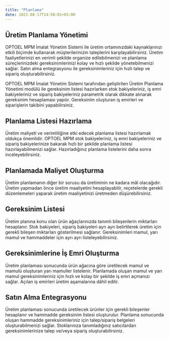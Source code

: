 ```yaml
---
title: "Planlama"
date: 2021-08-17T14:50:01+03:00
---
```


## Üretim Planlama Yönetimi
OPTOEL MPM İmalat Yönetim Sistemi ile üretim ortamınızdaki kaynaklarınızı etkili biçimde kullanarak müşterilerinizin taleplerini karşılayabilirsiniz. Üretim faaliyetlerinizi en verimli şekilde organize edilebilmenizi ve planlama süreçlerinizdeki gereksinimlerinizi kolay ve hızlı şekilde yönetebilmenizi sağlar. Satın alma entegrasyonu ile gereksinimleriniz için hızlı talep ve sipariş oluşturabilirsiniz.

OPTOEL MPM İmalat Yönetim Sistemi tarafından geliştirilen Üretim Planlama Yönetimi modülü ile gereksinim listesi hazırlarken stok bakiyeleriniz, iş emri bakiyeleriniz ve sipariş bakiyeleriniz parametrik olarak dikkate alınarak gereksinim hesaplaması yapılır. Gereksinim oluşturan iş emirleri ve siparişlerin takibini yapabilirsiniz.

## Planlama Listesi Hazırlama
Üretim maliyeti ve verimliliğine etki edecek planlama listesi hazırlamak oldukça önemlidir. OPTOEL MPM stok bakiyeleriniz, iş emri bakiyeleriniz ve sipariş bakiyelerinize bakarak hızlı bir şekilde planlama listesi hazırlayabilmenizi sağlar. Hazırladığınız planlama listelerini daha sonra inceleyebilirsiniz.

## Planlamada Maliyet Oluşturma
Üretim planlamanın diğer bir sorusu da üretiminin ne kadara mâl olacağıdır. Üretim yapmadan önce üretim maaliyetini hesaplayabilir, reçetelerde gerekli düzenlemeleri yaparak üretim maaliyetinizi üretmeden düşürebilirsiniz.

## Gereksinim Listesi
Üretim planına konu olan ürün ağaçlarınızda tanımlı bileşenlerin miktarları hesaplanır. Stok bakiyeleri, sipariş bakiyeleri ayrı ayrı belirtilerek üretim için gerekli bileşen miktarları gösterilmesi sağlanır. Gereksinimleri mamul, yarı mamul ve hammaddeler için ayrı ayrı listeleyebilirsiniz.

## Gereksinimlerine İş Emri Oluşturma
Üretim planlaması sonucunda ürün ağacına göre üretilecek mamul ve mamulü oluşturan yarı mamuller listelenir. Planlamada oluşan mamul ve yarı mamul gereksinimleriniz için hızlı ve kolay bir şekilde iş emri açmanızı sağlar. Açılan iş emirleri üretim aşamalarına dâhil edilir.

## Satın Alma Entegrasyonu
Üretim planlaması sonucunda üretilecek ürünler için gerekli bileşenler hesaplanır ve hammadde gereksinim listesi oluşturulur. Planlama sonucunda oluşan hammadde gereksinimleriniz için talep/sipariş belgeleri oluşturabilmenizi sağlar. Stoklarınıza tanımladığınız satıcılardan gereksinimlerinize talep ve/veya sipariş oluşturabilirsiniz.